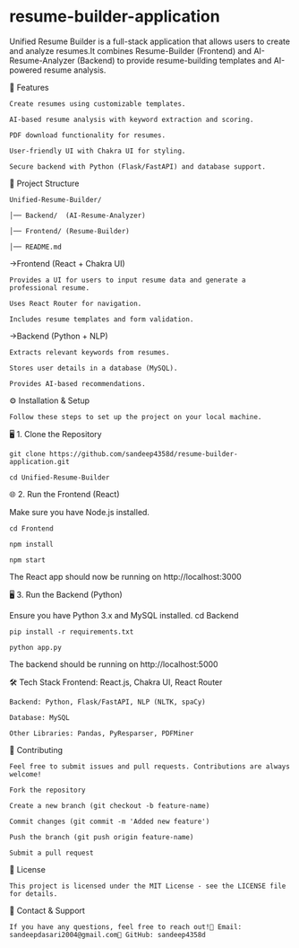 # resume-builder-application
Unified Resume Builder is a full-stack application that allows users to create and analyze resumes.It combines Resume-Builder (Frontend) and AI-Resume-Analyzer (Backend) to provide resume-building templates and AI-powered resume analysis.

🚀 Features

    Create resumes using customizable templates.

    AI-based resume analysis with keyword extraction and scoring.

    PDF download functionality for resumes.

    User-friendly UI with Chakra UI for styling.

    Secure backend with Python (Flask/FastAPI) and database support.

📂 Project Structure

    Unified-Resume-Builder/

    │── Backend/  (AI-Resume-Analyzer)

    │── Frontend/ (Resume-Builder)

    │── README.md

->Frontend (React + Chakra UI)

    Provides a UI for users to input resume data and generate a professional resume.
    
    Uses React Router for navigation.
    
    Includes resume templates and form validation.

->Backend (Python + NLP)

    Extracts relevant keywords from resumes.
    
    Stores user details in a database (MySQL).
    
    Provides AI-based recommendations.

⚙️ Installation & Setup

    Follow these steps to set up the project on your local machine.

🖥️ 1. Clone the Repository

    git clone https://github.com/sandeep4358d/resume-builder-application.git
    
    cd Unified-Resume-Builder

🌐 2. Run the Frontend (React)

Make sure you have Node.js installed.
    
    cd Frontend
      
    npm install
      
    npm start

The React app should now be running on http://localhost:3000

🖥 3. Run the Backend (Python)

Ensure you have Python 3.x and MySQL installed.
    cd Backend
    
    pip install -r requirements.txt
    
    python app.py
  
The backend should be running on http://localhost:5000

🛠️ Tech Stack
    Frontend: React.js, Chakra UI, React Router

    Backend: Python, Flask/FastAPI, NLP (NLTK, spaCy)

    Database: MySQL

    Other Libraries: Pandas, PyResparser, PDFMiner

🐜 Contributing

    Feel free to submit issues and pull requests. Contributions are always welcome!

    Fork the repository

    Create a new branch (git checkout -b feature-name)

    Commit changes (git commit -m 'Added new feature')

    Push the branch (git push origin feature-name)

    Submit a pull request

📝 License

    This project is licensed under the MIT License - see the LICENSE file for details.

🎯 Contact & Support

    If you have any questions, feel free to reach out!📧 Email: sandeepdasari2004@gmail.com🔗 GitHub: sandeep4358d
